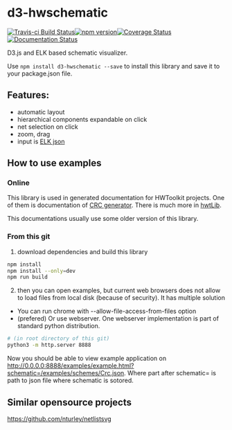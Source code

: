 # d3-hwschematic
[![Travis-ci Build Status](https://travis-ci.org/Nic30/d3-hwschematic.png?branch=master)](https://travis-ci.org/Nic30/d3-hwschematic)[![npm version](https://badge.fury.io/js/d3-hwschematic.svg)](https://badge.fury.io/js/d3-hwschematic)[![Coverage Status](https://coveralls.io/repos/github/Nic30/d3-hwschematic/badge.svg?branch=master)](https://coveralls.io/github/Nic30/d3-hwschematic?branch=master)[![Documentation Status](https://readthedocs.org/projects/d3-hwschematic/badge/?version=latest)](http://d3-hwschematic.readthedocs.io/en/latest/?badge=latest)

D3.js and ELK based schematic visualizer.

Use `npm install d3-hwschematic --save` to install this library and save it to your package.json file.

## Features:

* automatic layout
* hierarchical components expandable on click
* net selection on click
* zoom, drag
* input is [ELK json](https://www.eclipse.org/elk/documentation/tooldevelopers/graphdatastructure/jsonformat.html)


## How to use examples

### Online

This library is used in generated documentation for HWToolkit projects.
One of them is documentation of [CRC generator](https://hwtlib.readthedocs.io/en/latest/_static/schematic_viewer/schematic_viewer.html?schematic=../../_static/hwt_schematics/hwtLib.logic.crc.Crc.json).
There is much more in [hwtLib](https://hwtlib.readthedocs.io/en/latest/?badge=latest).

This documentations usually use some older version of this library.


### From this git

1. download dependencies and build this library

```bash
npm install
npm install --only=dev
npm run build
```

2. then you can open examples, but current web browsers does not allow to load files from local disk (because of security).
It has multiple solution 
  * You can run chrome with --allow-file-access-from-files option
  * (prefered) Or use webserver. One webserver implementation is part of standard python distribution. 

```bash
# (in root directory of this git)
python3 -m http.server 8888
```

Now you should be able to view example application on http://0.0.0.0:8888/examples/example.html?schematic=/examples/schemes/Crc.json.
Where part after schematic= is path to json file where schematic is sotored. 



## Similar opensource projects

https://github.com/nturley/netlistsvg

